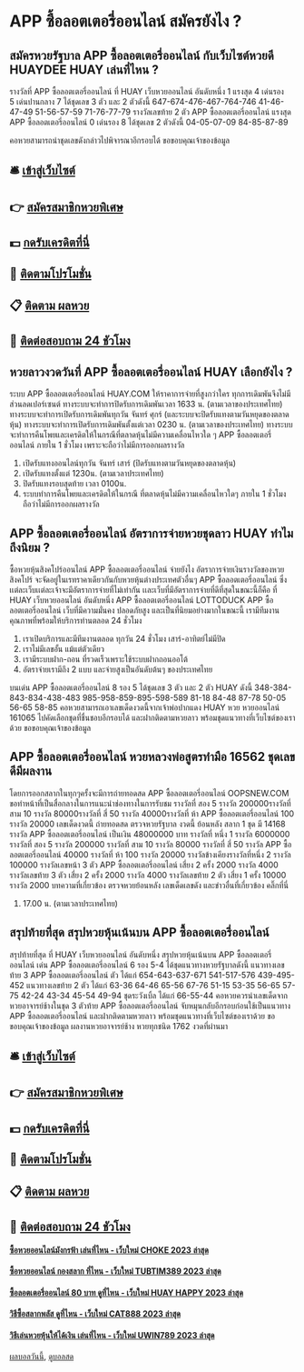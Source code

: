# APP ซื้อลอตเตอรี่ออนไลน์ สมัครยังไง ?
## สมัครหวยรัฐบาล APP ซื้อลอตเตอรี่ออนไลน์ กับเว็บไซต์หวยดี HUAYDEE HUAY เล่นที่ไหน ?
รางวัลที่ APP ซื้อลอตเตอรี่ออนไลน์ ที่ HUAY เว็บหวยออนไลน์ อันดับหนึ่ง 1 แรงสุด 4 เด่นรอง 5 เด่นปานกลาง 7 ได้ชุดเลข 3 ตัว และ 2 ตัวดังนี้
647-674-476-467-764-746
41-46-47-49
51-56-57-59
71-76-77-79
รางวัลเลขท้าย 2 ตัว APP ซื้อลอตเตอรี่ออนไลน์ แรงสุด APP ซื้อลอตเตอรี่ออนไลน์ 0 เด่นรอง 8 ได้ชุดเลข 2 ตัวดังนี้
04-05-07-09
84-85-87-89

คอหวยสามารถนำชุดเลขดังกล่าวไปพิจารณาอีกรอบได้
ขอขอบคุณเจ้าของข้อมูล

## 🛎 [เข้าสู่เว็บไซต์](https://bit.ly/3BG5bNw)
## 👉 [สมัครสมาชิกหวยพิเศษ](https://bit.ly/3BG5bNw)
## 💵 [กดรับเครดิตที่นี่](https://bit.ly/3C3mvgS)
## 👑 [ติดตามโปรโมชั่น](https://bit.ly/3C3mvgS)
## 📋 [ติดตาม ผลหวย](https://bit.ly/3C3mvgS)
## 📱 [ติดต่อสอบถาม 24 ชัวโมง](https://bit.ly/3C3mvgS)

## หวยลาวงวดวันที่ APP ซื้อลอตเตอรี่ออนไลน์ HUAY เลือกยังไง ?
ระบบ APP ซื้อลอตเตอรี่ออนไลน์ HUAY.COM ให้ราคาการจ่ายที่สูงกว่าใคร ทุกการเดิมพันจึงไม่มีส่วนลดเปอร์เซนต์
ทางระบบจะทำการปิดรับการเดิมพันเวลา 1633 น. (ตามเวลาของประเทศไทย)
ทางระบบจะทำการเปิดรับการเดิมพันทุกวัน จันทร์ ศุกร์ (และระบบจะปิดรับแทงตามวันหยุดของตลาดหุ้น)
ทางระบบจะทำการเปิดรับการเดิมพันตั้งแต่เวลา 0230 น. (ตามเวลาของประเทศไทย)
ทางระบบจะทำการคืนโพยและเครดิตให้ในกรณีที่ตลาดหุ้นไม่มีความเคลื่อนไหวใด ๆ APP ซื้อลอตเตอรี่ออนไลน์ ภายใน 1 ชั่วโมง เพราะจะถือว่าไม่มีการออกผลรางวัล
1. เปิดรับแทงออนไลน์ทุกวัน จันทร์ เสาร์ (ปิดรับแทงตามวันหยุดของตลาดหุ้น)
2. เปิดรับแทงตั้งแต่ 1230น. (ตามเวลาประเทศไทย)
3. ปิดรับแทงรอบสุดท้าย เวลา 0100น.
4. ระบบทำการคืนโพยและเครดิตให้ในกรณี ที่ตลาดหุ้นไม่มีความเคลื่อนไหวใดๆ ภายใน 1 ชั่วโมง ถือว่าไม่มีการออกผลรางวัล

## APP ซื้อลอตเตอรี่ออนไลน์ อัตราการจ่ายหวยชุดลาว HUAY ทำไมถึงนิยม ?
ซื้อหวยหุ้นสิงคโปร์ออนไลน์ APP ซื้อลอตเตอรี่ออนไลน์ จ่ายยังไง
อัตราการจ่ายเงินรางวัลของหวยสิงคโปร์ จะจัดอยู่ในเรทราคาเดียวกันกับหวยหุ้นต่างประเทศตัวอื่นๆ APP ซื้อลอตเตอรี่ออนไลน์ ซึ่งเเต่ละเว็บเเต่ละเจ้าจะมีอัตราการจ่ายที่ไม่เท่ากัน เเละเว็บที่มีอัตราการจ่ายที่ดีที่สุดในขณะนี้ก็คือ ที่ HUAY เว็บหวยออนไลน์ อันดับหนึ่ง APP ซื้อลอตเตอรี่ออนไลน์ LOTTODUCK APP ซื้อลอตเตอรี่ออนไลน์ เว็บที่มีความมั่นคง ปลอดภัยสูง และเป็นที่นิยมอย่างมากในขณะนี้ เรามีทีมงานคุณภาพที่พร้อมให้บริการท่านตลอด 24 ชั่วโมง
1. เราเปิดบริการและมีทีมงานตลอด ทุกวัน 24 ชั่วโมง เสาร์-อาทิตย์ไม่มีปิด
2. เราไม่มีเลขอั้น แม้แต่ตัวเดียว
3. เรามีระบบฝาก-ถอน ที่รวดเร็วเพราะใช้ระบบฝากถอนออโต้
4. อัตราจ่ายเรามีถึง 2 แบบ และจ่ายสูงเป็นอันดับต้นๆ ของประเทศไทย

บนเด่น APP ซื้อลอตเตอรี่ออนไลน์ 8 รอง 5 ได้ชุดเลข 3 ตัว และ 2 ตัว HUAY ดังนี้
348-384-843-834-438-483
985-958-859-895-598-589
81-18
84-48
87-78
50-05
56-65
58-85
คอหวยสามารถเอาเลขเด็ดงวดนี้จากเจ้าพ่อปากแดง HUAY หวย หวยออนไลน์ 161065 ไปคัดเลือกชุดที่ชื่นชอบอีกรอบได้ และฝากติดตามหวยลาว พร้อมชุดแนวทางที่เว็บไซต์ของเราด้วย
ขอขอบคุณเจ้าของข้อมูล

## APP ซื้อลอตเตอรี่ออนไลน์ หวยหลวงพ่อสูตรทำมือ 16562 ชุดเลขดีมีผลงาน
โดยการออกสลากในทุกๆครั้งจะมีการถ่ายทอดสด APP ซื้อลอตเตอรี่ออนไลน์ OOPSNEW.COM ขอทำหน้าที่เป็นสื่อกลางในการแนะนำช่องทางในการรับชม
รางวัลที่ สอง 5 รางวัล 200000รางวัลที่ สาม 10 รางวัล 80000รางวัลที่ สี่ 50 รางวัล 40000รางวัลที่ ห้า APP ซื้อลอตเตอรี่ออนไลน์ 100 รางวัล 20000
 เลขเด็ดงวดนี้ ถ่ายทอดสด ตรวจหวยรัฐบาล งวดนี้ ย้อนหลัง 
สลาก 1 ชุด มี 14168 รางวัล APP ซื้อลอตเตอรี่ออนไลน์ เป็นเงิน 48000000 บาท
รางวัลที่ หนึ่ง 1 รางวัล 6000000 รางวัลที่ สอง 5 รางวัล 200000 รางวัลที่ สาม 10 รางวัล 80000 รางวัลที่ สี่ 50 รางวัล APP ซื้อลอตเตอรี่ออนไลน์ 40000 รางวัลที่ ห้า 100 รางวัล 20000 รางวัลข้างเคียงรางวัลที่หนึ่ง 2 รางวัล 100000 รางวัลเลขหน้า 3 ตัว APP ซื้อลอตเตอรี่ออนไลน์ เสี่ยง 2 ครั้ง 2000 รางวัล 4000 รางวัลเลขท้าย 3 ตัว เสี่ยง 2 ครั้ง 2000 รางวัล 4000 รางวัลเลขท้าย 2 ตัว เสี่ยง 1 ครั้ง 10000 รางวัล 2000
บทความที่เกี่ยวข้อง
ตรวจหวยย้อนหลัง เลขเด็ดเลขดัง และข่าวอื่นที่เกี่ยวข้อง คลิ๊กที่นี่
1. 17.00 น. (ตามเวลาประเทศไทย)

## สรุปท้ายที่สุด สรุปหวยหุ้นเน้นบน APP ซื้อลอตเตอรี่ออนไลน์
สรุปท้ายที่สุด ที่ HUAY เว็บหวยออนไลน์ อันดับหนึ่ง สรุปหวยหุ้นเน้นบน APP ซื้อลอตเตอรี่ออนไลน์ เด่น APP ซื้อลอตเตอรี่ออนไลน์ 6 รอง 5-4 ได้ชุดแนวทางหวยรัฐบาลดังนี้
แนวทางเลขท้าย 3 APP ซื้อลอตเตอรี่ออนไลน์ ตัว ได้แก่
654-643-637-671
541-517-576
439-495-452
แนวทางเลขท้าย 2 ตัว ได้แก่
63-36
64-46
65-56
67-76
51-15
53-35
56-65
57-75
42-24
43-34
45-54
49-94
ชุดระวังเบิ้ล ได้แก่
66-55-44
คอหวยควรนำเลขเด็ดจากหวยอาจารย์ช้างในชุด 3 ตัวท้าย APP ซื้อลอตเตอรี่ออนไลน์ จับหมุนกลับอีกรอบก่อนใช้เป็นแนวทาง APP ซื้อลอตเตอรี่ออนไลน์ และฝากติดตามหวยลาว พร้อมชุดแนวทางที่เว็บไซต์ของเราด้วย
ขอขอบคุณเจ้าของข้อมูล
ผลงานหวยอาจารย์ช้าง หวยทุกชนิด 1762 งวดที่ผ่านมา


## 🛎 [เข้าสู่เว็บไซต์](https://bit.ly/3BG5bNw)
## 👉 [สมัครสมาชิกหวยพิเศษ](https://bit.ly/3BG5bNw)
## 💵 [กดรับเครดิตที่นี่](https://bit.ly/3C3mvgS)
## 👑 [ติดตามโปรโมชั่น](https://bit.ly/3C3mvgS)
## 📋 [ติดตาม ผลหวย](https://bit.ly/3C3mvgS)
## 📱 [ติดต่อสอบถาม 24 ชัวโมง](https://bit.ly/3C3mvgS)

#### [ซื้อหวยออนไลน์มังกรฟ้า เล่นที่ไหน - เว็บใหม่ CHOKE 2023 ล่าสุด](https://atom.io/themes/ซื้อหวยออนไลน์มังกรฟ้า%20เล่นที่ไหน%20-%20เว็บใหม่%20choke%202023%20ล่าสุด)
#### [ซื้อหวยออนไลน์ กองสลาก ที่ไหน - เว็บใหม่ TUBTIM389 2023 ล่าสุด](https://atom.io/themes/ซื้อหวยออนไลน์%20กองสลาก%20ที่ไหน%20-%20เว็บใหม่%20tubtim389%202023%20ล่าสุด)
#### [ซื้อลอตเตอรี่ออนไลน์ 80 บาท ดูที่ไหน - เว็บใหม่ HUAY HAPPY 2023 ล่าสุด](https://atom.io/themes/ซื้อลอตเตอรี่ออนไลน์%2080%20บาท%20ดูที่ไหน%20-%20เว็บใหม่%20huay%20happy%202023%20ล่าสุด)
#### [วิธีซื้อสลากพลัส ดูที่ไหน - เว็บใหม่ CAT888 2023 ล่าสุด](https://atom.io/themes/วิธีซื้อสลากพลัส%20ดูที่ไหน%20-%20เว็บใหม่%20cat888%202023%20ล่าสุด)
#### [วิธีเล่นหวยหุ้นให้ได้เงิน เล่นที่ไหน - เว็บใหม่ UWIN789 2023 ล่าสุด](https://atom.io/themes/วิธีเล่นหวยหุ้นให้ได้เงิน%20เล่นที่ไหน%20-%20เว็บใหม่%20uwin789%202023%20ล่าสุด)

[ผลบอลวันนี้](https://siamsport.tv "ผลบอลวันนี้"), [ดูบอลสด](https://siamsport.tv/ดูบอลสด "ดูบอลสด")